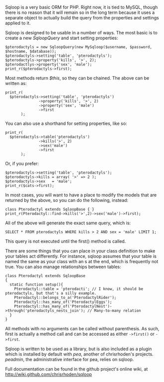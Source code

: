 Sqloop is a very basic ORM for PHP. Right now, it is tied to MySQL, though there is no reason that it will remain so in the long term because it uses a separate object to actually build the query from the properties and settings applied to it.

Sqloop is designed to be usable in a number of ways. The most basic is to create a new *SqloopQuery* and start setting properties:

    $pterodactyls = new SqloopQuery(new MySqloop($username, $password, $hostname, $database));
    $pterodactyls->setting('table', 'pterodactyls');
    $pterodactyls->property('kills', '>', 2);
    $pterodactlys->property('sex', 'male');
    print_r($pterodactyls->first);

Most methods return *$this*, so they can be chained. The above can be written as:

    print_r(
      $pterodactyls->setting('table', 'pterodactyls')
                   ->property('kills', '>', 2)
                   ->property('sex', 'male')
                   ->first
           );

You can also use a shorthand for setting properties, like so:

    print_r(
      $pterodactyls->table('pterodactyls')
                   ->kills('>', 2)
                   ->sex('male')
                   ->first
           );

Or, if you prefer:

    $pterodactyls->setting('table', 'pterodactyls');
    $pterodactyls->kills = array( '>' => 2 );
    $pterodactyls->sex   = 'male';
    print_r($cats->first);

In most cases, you will want to have a place to modify the models that are returned by the above, so you can do the following, instead:

    class Pterodactyl extends SqloopBase { }
    print_r(Pterodactyl::find->kills('>',2)->sex('male')->first);

All of the above will generate the exact same query, which is:

    SELECT * FROM pterodactyls WHERE kills > 2 AND sex = 'male' LIMIT 1;

This query is not executed until the first() method is called.

There are some things that you can place in your class definition to make your tables act differently. For instance, sqloop assumes that your table is named the same as your class with an s at the end, which is frequently not true. You can also manage relationships between tables:

    class Pterodactyl extends SqloopBase
    {
      static function setup(){
        Pterodactyl::table = 'pterodacti'; // I know, it should be pterodactyls, but that's a silly example.
        Pterodactyl::belongs_to_a('PterodactylRider');
        Pterodactyl::has_many_of('PterodactylEggs');
        Pterodactyl::has_many_of('PterodactylNest')->through('pterodactyls_nests_join'); // Many-to-many relation
      }
    }

All methods with no arguments can be called without parenthesis. As such, first is actually a method call and can be accessed as either ``->first()`` or ``->first``.

Sqloop is written to be used as a library, but is also included as a plugin which is installed by default with *pea*, another of chrisrhoden's projects. *peadmin*, the administrative interface for pea, relies on sqloop.

Full documentation can be found in the github project's online wiki, at http://wiki.github.com/chrisrhoden/sqloop